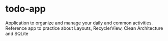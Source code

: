 # todo-app
Application to organize and manage your daily and common activities. Reference app to practice about Layouts, RecyclerView, Clean Architecture and SQLite
